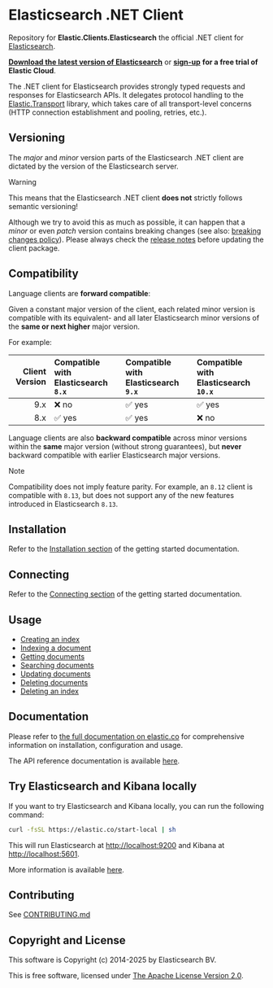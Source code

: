 # Elasticsearch .NET Client

Repository for **Elastic.Clients.Elasticsearch** the official .NET client for
[Elasticsearch](https://github.com/elastic/elasticsearch).

**[Download the latest version of Elasticsearch](https://www.elastic.co/downloads/elasticsearch)**
or
**[sign-up](https://cloud.elastic.co/registration?elektra=en-ess-sign-up-page)**
**for a free trial of Elastic Cloud**.

The .NET client for Elasticsearch provides strongly typed requests and responses
 for Elasticsearch APIs. It delegates protocol handling to the
[Elastic.Transport](https://github.com/elastic/elastic-transport-net) library,
 which takes care of all transport-level concerns (HTTP connection establishment
 and pooling, retries, etc.).

## Versioning

The *major* and *minor* version parts of the Elasticsearch .NET client are dictated by the version of the Elasticsearch server.

> [!WARNING]
> This means that the Elasticsearch .NET client **does not** strictly follows semantic versioning!
>
> Although we try to avoid this as much as possible, it can happen that a *minor* or even *patch* version contains breaking changes (see also: [breaking changes policy](https://www.elastic.co/guide/en/elasticsearch/client/net-api/current/breaking-changes-policy.html)). Please always check the [release notes](https://github.com/elastic/elasticsearch-net/releases) before updating the client package.

## Compatibility

Language clients are **forward compatible**:

Given a constant major version of the client, each related minor version is compatible with its equivalent- and all later Elasticsearch minor versions of the **same or next higher** major version.

For example:

| Client Version | Compatible with Elasticsearch `8.x` | Compatible with Elasticsearch `9.x` | Compatible with Elasticsearch `10.x` |
| ---: | :-- | :-- | :-- |
| 9.x | ❌ no | ✅ yes | ✅ yes |
| 8.x | ✅ yes | ✅ yes | ❌ no |

Language clients are also **backward compatible** across minor versions within the **same** major version (without strong guarantees), but **never** backward compatible with earlier Elasticsearch major versions.

> [!NOTE]
> Compatibility does not imply feature parity. For example, an `8.12` client is compatible with `8.13`, but does not support any of the new features introduced in Elasticsearch `8.13`.

## Installation

Refer to the [Installation section](https://www.elastic.co/guide/en/elasticsearch/client/net-api/current/getting-started-net.html#_installation)
of the getting started documentation.

## Connecting

Refer to the [Connecting section](https://www.elastic.co/guide/en/elasticsearch/client/net-api/current/getting-started-net.html#_connecting)
of the getting started documentation.

## Usage

- [Creating an index](https://www.elastic.co/guide/en/elasticsearch/client/net-api/current/getting-started-net.html#_creating_an_index)
- [Indexing a document](https://www.elastic.co/guide/en/elasticsearch/client/net-api/current/getting-started-net.html#_indexing_documents)
- [Getting documents](https://www.elastic.co/guide/en/elasticsearch/client/net-api/current/getting-started-net.html#_getting_documents)
- [Searching documents](https://www.elastic.co/guide/en/elasticsearch/client/net-api/current/getting-started-net.html#_searching_documents)
- [Updating documents](https://www.elastic.co/guide/en/elasticsearch/client/net-api/current/getting-started-net.html#_updating_documents)
- [Deleting documents](https://www.elastic.co/guide/en/elasticsearch/client/net-api/current/getting-started-net.html#_deleting_documents)
- [Deleting an index](https://www.elastic.co/guide/en/elasticsearch/client/net-api/current/getting-started-net.html#_deleting_an_index)

## Documentation

Please refer to
[the full documentation on elastic.co](https://www.elastic.co/guide/en/elasticsearch/client/net-api/current/index.html)
for comprehensive information on installation, configuration and usage.

The API reference documentation is available [here](https://elastic.github.io/elasticsearch-net).

## Try Elasticsearch and Kibana locally

If you want to try Elasticsearch and Kibana locally, you can run the following command:

```bash
curl -fsSL https://elastic.co/start-local | sh
```

This will run Elasticsearch at [http://localhost:9200](http://localhost:9200) and Kibana at [http://localhost:5601](http://localhost:5601).

More information is available [here](https://www.elastic.co/guide/en/elasticsearch/reference/current/run-elasticsearch-locally.html).

## Contributing

See [CONTRIBUTING.md](./CONTRIBUTING.md)

## Copyright and License

This software is Copyright (c) 2014-2025 by Elasticsearch BV.

This is free software, licensed under
[The Apache License Version 2.0](https://github.com/elastic/elasticsearch-net/blob/main/LICENSE.txt).
